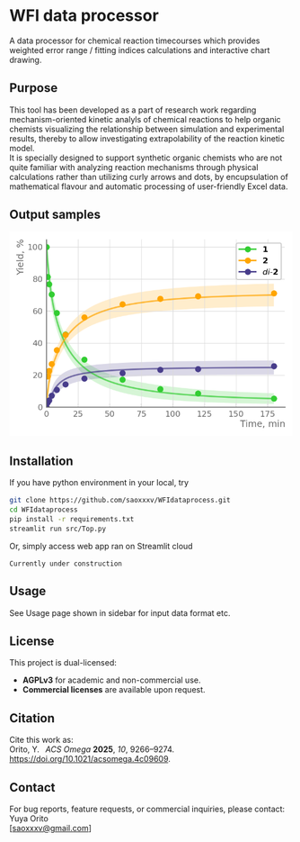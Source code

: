 # WFI data processor
A data processor for chemical reaction timecourses which provides weighted error range / fitting indices calculations and interactive chart drawing.

## Purpose
This tool has been developed as a part of research work regarding mechanism-oriented kinetic analyls of chemical reactions to help organic chemists 
visualizing the relationship between simulation and experimental results, thereby to allow investigating extrapolability of the reaction kinetic model.  
It is specially designed to support synthetic organic chemists who are not quite familiar with analyzing reaction mechanisms through physical calculations 
rather than utilizing curly arrows and dots, by encupsulation of mathematical flavour and automatic processing of user-friendly Excel data.

## Output samples
![Screenshot](./assets/sample_chart.png)

## Installation
If you have python environment in your local, try
```bash
git clone https://github.com/saoxxxv/WFIdataprocess.git
cd WFIdataprocess
pip install -r requirements.txt
streamlit run src/Top.py
```
Or, simply access web app ran on Streamlit cloud

```
Currently under construction
```

## Usage
See Usage page shown in sidebar for input data format etc.

## License
This project is dual-licensed:  
- **AGPLv3** for academic and non-commercial use.  
- **Commercial licenses** are available upon request.  

## Citation
Cite this work as:  
Orito, Y.  _ACS Omega_ **2025**, _10_, 9266–9274. https://doi.org/10.1021/acsomega.4c09609.

## Contact
For bug reports, feature requests, or commercial inquiries, please contact:  
Yuya Orito  
[saoxxxv@gmail.com]
